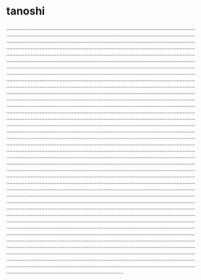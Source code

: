 # tanoshi

.....................................................................................................................................................................................................................................................................................................................................................................................................................................................................................................................................................................................................................................................................................................................................................................................................................................................................................................................................................................................................................................................................................................................................................................................................................................................................................................................................................................................................................................................................................................................................................................................................................................................................................................................................................................................................................................................................................................................................................................................................................................................................................................................................................................................................................................................................................................................................................................................................................................................................................................................................................................................................................................................................................................................................................................................................................................................................................................................................................................................................................................................................................................................................................................................................................................................................................................................................................................................................................................................................................................................................................................................................................................................................................................................................................................................................................................................................................................................................................................................................................................................................................................................................................................................................................................................................................................................................................................................................................................................................................................................................................................................................................................................................................................................................................................................................................................................................................................................................................................................